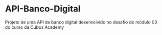 # API-Banco-Digital
Projeto de uma API de banco digital desenvolvido no desafio do módulo 03 do  curso da Cubos Academy
